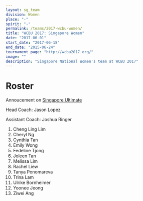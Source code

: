 ```yaml
---
layout: sg_team
division: Women
place: "-"
spirit: "-"
permalink: /teams/2017-wcbu-women/
title: "WCBU 2017: Singapore Women"
date: "2017-06-01"
start_date: "2017-06-18"
end_date: "2015-06-24"
tournament_page: "http://wcbu2017.org/"
image: ""
description: "Singapore National Women's team at WCBU 2017"
---
```


# Roster

Annoucement on [Singapore Ultimate](http://singaporeultimate.com/p/team-singapore-wcbu-2017-roster-announcement)

Head Coach: Jason Lopez

Assistant Coach: Joshua Ringer

1. Cheng Ling Lim
2. Cheryl Ng
3. Cynthia Tan
4. Emily Wong
5. Fedeline Tjong
6. Joleen Tan
7. Melissa Lim
8. Rachel Liew
9. Tanya Ponomareva
10. Trina Lam
11. Ulrike Bornheimer
12. Yoonee Jeong
13. Ziwei Ang
